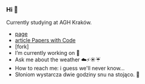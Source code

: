 ### Hi 👋
Currently studying at AGH Kraków.

-  [page](https://knikodemq.github.io) 
-  [article Papers with Code](https://paperswithcode.com/paper/playing-codenames-with-language-graphs-and)
-  [fork]
-  I’m currently working on :snake:
-  Ask me about the weather :cloud::zap::sunny::umbrella:
-  How to reach me: i guess we'll never know...
-  Słoniom wystarcza dwie godziny snu na stojąco. :elephant:

